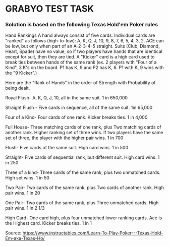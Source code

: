 # GRABYO TEST TASK

### Solution is based on the following Texas Hold'em Poker rules

Hand Rankings
A hand always consist of five cards. Individual cards are "ranked" as follows (high-to-low): A, K, Q, J, 10, 9, 8, 7, 6, 5, 4, 3, 2. ACE can be low, but only when part of an A-2-3-4-5 straight. Suits (Club, Diamond, Heart, Spade) have no value, so if two players have hands that are identical except for suit, then they are tied. A "Kicker" card is a high card used to break ties between hands of the same rank (ex. 2 players with "Four of a Kind", 3 K's on the board. P1 has K, 9 and P2 has K, 6. P1 with K, 9 wins with the "9 Kicker".)

Here are the "Rank of Hands" in the order of Strength with Probability of being dealt.  
  
Royal Flush- A, K, Q, J, 10, all in the same suit. 1 in 650,000  
    
Straight Flush - Five cards in sequence, all of the same suit. 1in 65,000
    
Four of a Kind- Four cards of one rank. Kicker breaks ties. 1 in 4,000
    
Full House- Three matching cards of one rank, plus Two matching cards of another rank. Higher ranking set of three wins. If two players have the same set of three, the player with the higher pair wins. 1 in 700
    
Flush- Five cards of the same suit. High card wins. 1 in 500
    
Straight- Five cards of sequential rank, but different suit. High card wins. 1 in 250
    
Three of a kind- Three cards of the same rank, plus two unmatched cards. High set wins. 1 in 50
    
Two Pair- Two cards of the same rank, plus Two cards of another rank. High pair wins. 1 in 20
    
One Pair- Two cards of the same rank, plus Three unmatched cards. High pair wins. 1 in 2 1/3
    
High Card- One card high, plus four unmatched lower ranking cards. Ace is the Highest card. Kicker breaks ties. 1 in 1

Source: https://www.instructables.com/Learn-To-Play-Poker---Texas-Hold-Em-aka-Texas-Ho/
    

